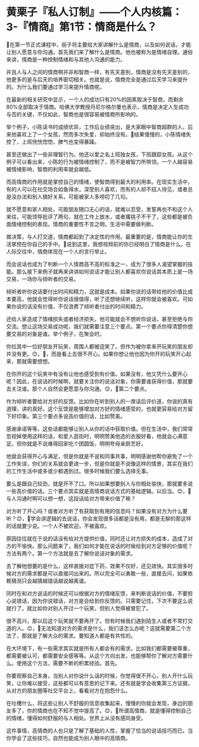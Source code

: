 # 黄栗子『私人订制』——个人内核篇：3-『情商』第1节：情商是什么？

🎼在第一节正式课程中，丽子将主要给大家讲解什么是情商，以及如何说话，才能让别人愿意与你沟通。首先我们来了解什么是情商。他也被称为是情绪自理。通俗来讲，情商是一种控制情绪和与其他人沟通的能力。

并且人与人之间的情商啊并非和智商一样，有先天差别，情商是没有先天差别的，他更多的是与后天的培养密切相关。也就是说，情商完全是通过后天学习来提升的。为什么我们要通过学习来提升情商呢。

在最新的相关研究中显示，一个人的成功只有20%的因素取决于智商，而剩余80%全部取决于情商。哈佛大学教授丹尼尔格尔曼也表示，情商是决定人生成功与否的关键，不仅如此，智商也是很容易被情商所影响的。

举个例子，小陈读书时成绩优异，工作后业绩突出，是大家眼中智商超群的人，后来他喜欢上了一个女孩，然而多次失爱，却始终没有。🎼结果慢慢的，小陈情绪失控了，上班恍恍惚惚，脾气也变得暴躁。

甚至还做出了一些非理智行为。他还以爱之名上班独女孩，下班跟踪女孩。从这个例子可以看出来，小陈的行为被情绪控制了，而不是被智力所带领。一个人越容易被情绪影响，智商的利用率就会越低。

而高情商的作用就是掌控自己的情绪，使智商得到最大的利用率。在现实生活中，有的人可以在社交场合如鱼得水，深受别人喜欢，而有的人却不招人待见，或者总是没办法和别人搞好关系，可能被家人多唠叨了几句。

就不愿意和家人相处，可能朋友随口无心的话，就难以忍受，发誓再也不和这个人来往，可能领导批评了两句，就在工作上放水，或者撂挑子不干了，这些都是被负面情绪控制的表现。情商的重要性不言之明，生活中需要做判断。

做决策，与人打交道，情商都起到了决定性的作用。最重要的是，情商能让你的生活掌控在你自己的手中。🎼说到这里，我想视频前的你已经明白了情商是什么。在人际交往中，情商体现在一个人的言行举止。

而会说话也成为了判断一个人情商高不高的标准之一，成为了很多人渴望掌握的技能。那么接下来例子就再来讲讲如何说话才能让别人都喜欢你说话其本质上是一场交易，一场你与倾听者的交易。

倾听者听你说话要付出时间和精力，这就是成本。如果你说的话带给他的价值比成本要高，他就会觉得听你说话很值得，听了还想继续听，这样你就会被喜欢。可如果你说的话没有价值，不仅浪费了倾听者付出的时间和精力。

还给人家造成了情绪损失或者经济损失，他可能就会不想听你说话，甚至拒绝与你交流。想让这场交易成功呢，我们就需要注意三个要点。第一个要点你得清楚你想要交易的对象是谁。举个例子，在聚会时。

你拉其中一位好朋友开玩笑，周围人都被逗笑了。但作为被你拿来开玩笑的朋友却并没有更。😊，🎼，而是看上去很不开心。如果你想让他也因为你开的玩笑开心起来，那就需要想想。

在你开的这个玩笑中有没有让他也感受到有价值。如果没有，他又凭什么要开心呢？因此，在说话的时候啊，就要关注你的说话对象，你需要谁获得价值，那就要去关注谁。那个人自然会更愿意与你沟通。😊，🎼第二个要点。

作为倾听者要给对方好的反馈。比如你在听到别人的一席话后评价道，你说的真有道理，讲的真好。这个反馈是能够增加对方好的情绪感受的，也就更容易给对方留下好印象。第三个要点多说高价值的话，比如赞美。

感谢承诺等等。这些话都能够让别人从你的话中获取价值。但在生活中，我们常常忽视掉使用这样的话，和爱人逛街时，明明赞美他选的衣服好看，他就会心满意足。但你就是不说难得回家吃个团圆饭，明明夸母亲厨艺好。

他就会获得开心与满足，但是你就是不说和同事共事，明明感谢他帮你避免了一个工作失误，你们的关系就会更进一步，但是你就是不说像这样的情景，其实在我们的工作生活中或多或少都遇到过。很多时候我们要么选择无事。

要么是跟自己较劲，就是开不了口。所以如果想要别人与你相处愉快，那就要多说一些高价值的话。三个要点其实就是高情商说话方式的基础逻辑。以后当。😊，🎼与人沟通时啊可以想一想，这段话给对方带来价值了嘛？

对方听了开心吗？或者对方听了有获取到有用的信息吗？如果没有对方为什么要听？😊，🎼学会讲逻辑的去说话，你会发现很多话都是没有用，都是无聊的那这样的话就要少说。一个人不被欢迎，不被喜欢。

原因往往就在于说的话没有给对方提供价值，同时还让对方损失的成本，造成了对方的不愉快。那么问题来了，我们如何才能在说话的时候给到对方足够的价值呢？方法有两个。第一个方法就是去了解你说话对象的需求。

去了解他想要的是什么，这样直接对症下药，效果不仅好，还见效快。其实很多时候对方的需求都是可以直接问出来的。所以完全可以勇敢一些，直接去问，如果依赖猜测只会越猜越错话越说越离谱。

同时在和对方说话的时候还可以根据对方的情绪反馈，来判断说话的价值，不要担心说错话，因为你说错话，对方是会给到你反馈的。只需要记住，下次不要这么说就行了。就比如你对别人开过一个玩笑，但别人觉得被冒犯了。

很不高兴，那以后这个玩笑就不要再开了。但有时候我们遇到陌生人或者不常打交道的人。😊，🎼无法知道对方的需求是什么，我们该怎么办呢？这就需要第二个方法了，那就是了解大众的需求。要知道人都是有共性的。

在大环境下，有一些需求其实就是所有人都会有的需求。比如我们都需要被尊重，都需要被认可，都需要安全感等等。从这个方向出发，也能够帮你了解对方需要什么。使用这个方法，需要不断的积累经验。首先。

你要观察自己本身。当别人对你说什么话的时候，你觉得很不开心，别人开什么玩笑，让你难以接受，这些都可以有意思的记下来。还有就是学会收集第三方证据，从对方的朋友圈等社交平台上，看看对方在抱怨什么。

在吐槽什么，将这些让别人不舒服的信息收集起来，慢慢的你就会发现，身边的朋友多了，你的情商也在不知不觉中提高了。😊，🎼所谓高情商，就是懂得控制自己的情绪，懂得如何舒服的与人相处。世界上从没有感同身受。

这件事情，高情商的人也只是了解了基础的人性，掌握了恰当的说话技巧而已。当你学会了这些技巧，自然也能成为别人眼中的高情商。

